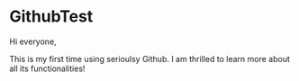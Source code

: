 # GithubTest

Hi everyone, 

This is my first time using serioulsy Github. I am thrilled to learn more about all its functionalities!



